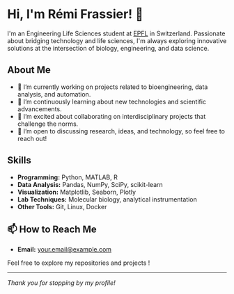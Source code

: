 # Hi, I'm Rémi Frassier! 👋

I'm an Engineering Life Sciences student at [EPFL](https://www.epfl.ch) in Switzerland. Passionate about bridging technology and life sciences, I'm always exploring innovative solutions at the intersection of biology, engineering, and data science.

## About Me

- 🔭 I’m currently working on projects related to bioengineering, data analysis, and automation.
- 🌱 I’m continuously learning about new technologies and scientific advancements.
- 👯 I’m excited about collaborating on interdisciplinary projects that challenge the norms.
- 🤔 I’m open to discussing research, ideas, and technology, so feel free to reach out!

## Skills

- **Programming:** Python, MATLAB, R
- **Data Analysis:** Pandas, NumPy, SciPy, scikit-learn
- **Visualization:** Matplotlib, Seaborn, Plotly
- **Lab Techniques:** Molecular biology, analytical instrumentation
- **Other Tools:** Git, Linux, Docker

## 📫 How to Reach Me

- **Email:** [your.email@example.com](mailto:remi.frassier@pm.me)  

Feel free to explore my repositories and projects !

---

*Thank you for stopping by my profile!*
